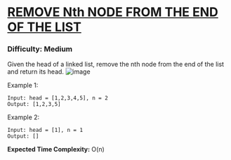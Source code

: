 # [REMOVE Nth NODE FROM THE END OF THE LIST](https://leetcode.com/problems/remove-nth-node-from-end-of-list/)

### Difficulty: **Medium**

Given the head of a linked list, remove the nth node from the end of the list and return its head.
![image](https://github.com/Lokeshraj-D/LeetCode-GfG-Problems-solved/assets/95064682/c6aea94b-dd45-4594-91c9-2463d3dfe977)

Example 1:
```
Input: head = [1,2,3,4,5], n = 2
Output: [1,2,3,5]
```

Example 2:
```
Input: head = [1], n = 1
Output: []
```

**Expected Time Complexity:** O(n)
